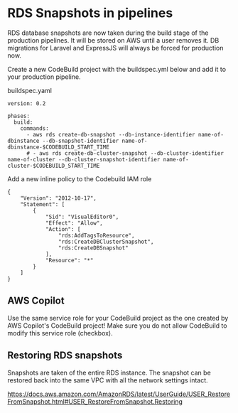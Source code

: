 <!-- Space: DOS -->
<!-- Parent: Standards -->

# RDS Snapshots in pipelines

RDS database snapshots are now taken during the build stage of the production pipelines. It will be stored on AWS until a user removes it. DB migrations for Laravel and ExpressJS will always be forced for production now.

Create a new CodeBuild project with the buildspec.yml below and add it to your production pipeline.

buildspec.yaml
```
version: 0.2

phases:
  build:
    commands:
      - aws rds create-db-snapshot --db-instance-identifier name-of-dbinstance --db-snapshot-identifier name-of-dbinstance-$CODEBUILD_START_TIME
      # - aws rds create-db-cluster-snapshot --db-cluster-identifier name-of-cluster --db-cluster-snapshot-identifier name-of-cluster-$CODEBUILD_START_TIME
```

Add a new inline policy to the Codebuild IAM role
```
{
    "Version": "2012-10-17",
    "Statement": [
        {
            "Sid": "VisualEditor0",
            "Effect": "Allow",
            "Action": [
                "rds:AddTagsToResource",
                "rds:CreateDBClusterSnapshot",
                "rds:CreateDBSnapshot"
            ],
            "Resource": "*"
        }
    ]
}
```

## AWS Copilot
Use the same service role for your CodeBuild project as the one created by AWS Copilot's CodeBuild project! Make sure you do not allow CodeBuild to modify this service role (checkbox).

## Restoring RDS snapshots
Snapshots are taken of the entire RDS instance. The snapshot can be restored back into the same VPC with all the network settings intact. 

https://docs.aws.amazon.com/AmazonRDS/latest/UserGuide/USER_RestoreFromSnapshot.html#USER_RestoreFromSnapshot.Restoring
